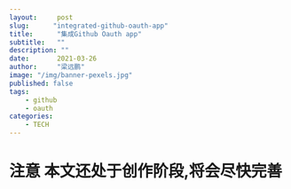 ```yaml
---
layout:     post 
slug:      "integrated-github-oauth-app"
title:      "集成Github Oauth app"
subtitle:   ""
description: ""
date:       2021-03-26
author:     "梁远鹏"
image: "/img/banner-pexels.jpg"
published: false
tags:
    - github
    - oauth
categories: 
    - TECH
---  
```


# 注意 本文还处于创作阶段,将会尽快完善